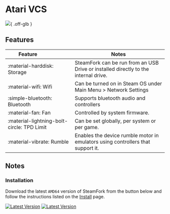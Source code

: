 # Atari VCS

![](../../_inc/images/devices/atari-vcs.png){ .off-glb }

## Features

| Feature&nbsp;&nbsp;&nbsp;&nbsp;&nbsp;&nbsp;&nbsp;&nbsp;&nbsp;&nbsp;&nbsp;&nbsp;&nbsp;&nbsp;&nbsp;&nbsp; | Notes |
| -- | -- |
| :material-harddisk: Storage | SteamFork can be run from an USB Drive or installed directly to the internal drive.
| :material-wifi: Wifi | Can be turned on in Steam OS under Main Menu > Network Settings |
| :simple-bluetooth: Bluetooth | Supports bluetooth audio and controllers |
| :material-fan: Fan | Controlled by system firmware. |
| :material-lightning-bolt-circle: TPD Limit | Can be set globally, per system or per game. |
| :material-vibrate: Rumble | Enables the device rumble motor in emulators using controllers that support it. |

## Notes

### Installation

Download the latest `AMD64` version of SteamFork from the button below and follow the instructions listed on the [Install](../../../play/install/) page.

[![Latest Version](https://img.shields.io/github/release/SteamFork/distribution.svg?labelColor=111111&color=5998FF&label=Latest&style=flat#only-light)](https://github.com/SteamFork/distribution/releases/latest)
[![Latest Version](https://img.shields.io/github/release/SteamFork/distribution.svg?labelColor=dddddd&color=5998FF&label=Latest&style=flat#only-dark)](https://github.com/SteamFork/distribution/releases/latest)
